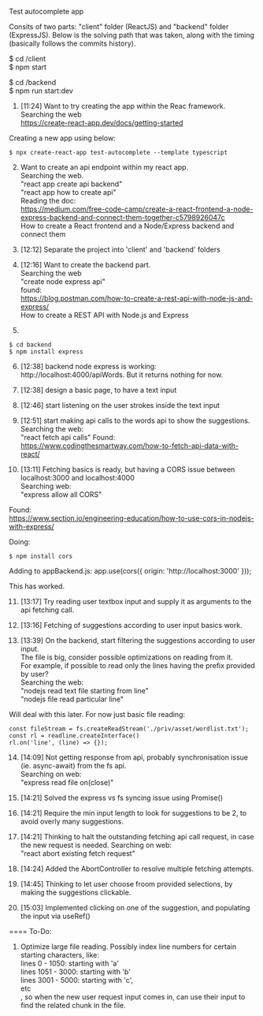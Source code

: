 Test autocomplete app

Consits of two parts: "client" folder (ReactJS) and "backend" folder (ExpressJS). Below is the solving path that was taken, along with the timing (basically follows the commits history).

$ cd /client<br>
$ npm start

$ cd /backend<br>
$ npm run start:dev

1. [11:24] Want to try creating the app within the Reac framework.<br>
   Searching the web<br>
   https://create-react-app.dev/docs/getting-started <br>

  Creating a new app using below:
  ```
  $ npx create-react-app test-autocomplete --template typescript
  ```

2. Want to create an api endpoint within my react app.<br>
   Searching the web.<br>
   "react app create api backend"<br>
   "react app how to create api"<br>
   Reading the doc:<br>
   https://medium.com/free-code-camp/create-a-react-frontend-a-node-express-backend-and-connect-them-together-c5798926047c <br>
   How to create a React frontend and a Node/Express backend and connect them

3. [12:12] Separate the project into 'client' and 'backend' folders

4. [12:16] Want to create the backend part.<br>
   Searching the web<br>
   "create node express api"<br>
   found:<br>
   https://blog.postman.com/how-to-create-a-rest-api-with-node-js-and-express/ <br>
   How to create a REST API with Node.js and Express<br>

5.
```
$ cd backend
$ npm install express
```

6. [12:38] backend node express is working: http://localhost:4000/apiWords. But it returns nothing for now.

7. [12:38] design a basic page, to have a text input

8. [12:46] start listening on the user strokes inside the text input

9. [12:51] start making api calls to the words api to show the suggestions.<br>
  Searching the web:<br>
  "react fetch api calls"
  Found:
  https://www.codingthesmartway.com/how-to-fetch-api-data-with-react/

10. [13:11] Fetching basics is ready, but having a CORS issue between localhost:3000 and localhost:4000<br>
   Searching web:<br>
   "express allow all CORS"

   Found:<br>
   https://www.section.io/engineering-education/how-to-use-cors-in-nodejs-with-express/

   Doing:
   ```
   $ npm install cors
   ```

   Adding to appBackend.js:
   app.use(cors({
     origin: 'http://localhost:3000'
   }));

   This has worked.

11. [13:17] Try reading user textbox input and supply it as arguments to the api fetching call.

12. [13:16] Fetching of suggestions according to user input basics work.

13. [13:39] On the backend, start filtering the suggestions according to user input.<br>
  The file is big, consider possible optimizations on reading from it.<br>
  For example, if possible to read only the lines having the prefix provided by user?<br>
  Searching the web:<br>
  "nodejs read text file starting from line"<br>
  "nodejs file read particular line"<br>

  Will deal with this later. For now just basic file reading:
  ```
  const fileStream = fs.createReadStream('./priv/asset/wordlist.txt');
  const rl = readline.createInterface()
  rl.on('line', (line) => {});
  ```

14. [14:09] Not getting response from api, probably synchronisation issue (ie. async-await) from the fs api.<br>
  Searching on web:<br>
  "express read file on(close)"<br>

15. [14:21] Solved the express vs fs syncing issue using Promise()

16. [14:21] Require the min input length to look for suggestions to be 2, to avoid overly many suggestions.

17. [14:21] Thinking to halt the outstanding fetching api call request, in case the new request is needed.
  Searching on web:<br>
  "react abort existing fetch request"

18. [14:24] Added the AbortController to resolve multiple fetching attempts.

19. [14:45] Thinking to let user choose froom provided selections, by making the suggestions clickable.

20. [15:03] Implemented clicking on one of the suggestion, and populating the input via useRef()

==== To-Do:
  1. Optimize large file reading. Possibly index line numbers for certain starting characters, like:<br>
  lines 0    - 1050: starting with 'a'<br>
  lines 1051 - 3000: starting with 'b'<br>
  lines 3001 - 5000: starting with 'c',<br>
  etc<br>
  , so when the new user request input comes in, can use their input to find the related chunk in the file.
